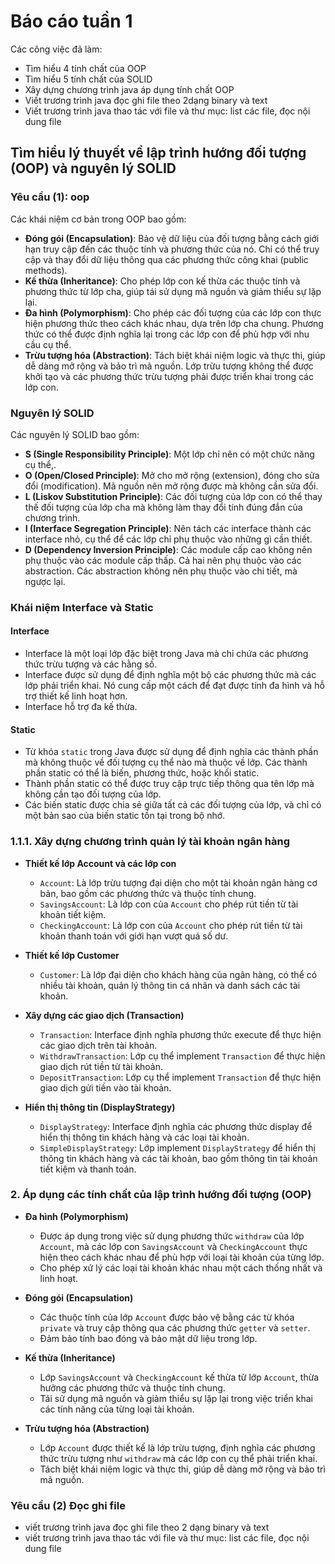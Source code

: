 # Báo cáo tuần 1
Các công việc đã làm:
- Tìm hiểu 4 tính chất của OOP
- Tìm hiểu 5 tính chất của SOLID
- Xây dựng chương trình java áp dụng tính chất OOP
- Viết trương trình java đọc ghi file theo 2dạng binary và text
- Viết trương trình java thao tác với file và thư mục: list các file, đọc nội dung file

## Tìm hiểu lý thuyết về lập trình hướng đối tượng (OOP) và nguyên lý SOLID

### Yêu cầu (1): oop

Các khái niệm cơ bản trong OOP bao gồm:
- **Đóng gói (Encapsulation)**: Bảo vệ dữ liệu của đối tượng bằng cách giới hạn truy cập đến các thuộc tính và phương thức của nó. Chỉ có thể truy cập và thay đổi dữ liệu thông qua các phương thức công khai (public methods).
- **Kế thừa (Inheritance)**: Cho phép lớp con kế thừa các thuộc tính và phương thức từ lớp cha, giúp tái sử dụng mã nguồn và giảm thiểu sự lặp lại.
- **Đa hình (Polymorphism)**: Cho phép các đối tượng của các lớp con thực hiện phương thức theo cách khác nhau, dựa trên lớp cha chung. Phương thức có thể được định nghĩa lại trong các lớp con để phù hợp với nhu cầu cụ thể.
- **Trừu tượng hóa (Abstraction)**: Tách biệt khái niệm logic và thực thi, giúp dễ dàng mở rộng và bảo trì mã nguồn. Lớp trừu tượng không thể được khởi tạo và các phương thức trừu tượng phải được triển khai trong các lớp con.

### Nguyên lý SOLID

Các nguyên lý SOLID bao gồm:
- **S (Single Responsibility Principle)**: Một lớp chỉ nên có một chức năng cụ thể,.
- **O (Open/Closed Principle)**: Mở cho mở rộng (extension), đóng cho sửa đổi (modification). Mã nguồn nên mở rộng được mà không cần sửa đổi.
- **L (Liskov Substitution Principle)**: Các đối tượng của lớp con có thể thay thế đối tượng của lớp cha mà không làm thay đổi tính đúng đắn của chương trình.
- **I (Interface Segregation Principle)**: Nên tách các interface thành các interface nhỏ, cụ thể để các lớp chỉ phụ thuộc vào những gì cần thiết.
- **D (Dependency Inversion Principle)**: Các module cấp cao không nên phụ thuộc vào các module cấp thấp. Cả hai nên phụ thuộc vào các abstraction. Các abstraction không nên phụ thuộc vào chi tiết, mà ngược lại.

### Khái niệm Interface và Static

#### Interface
- Interface là một loại lớp đặc biệt trong Java mà chỉ chứa các phương thức trừu tượng và các hằng số.
- Interface được sử dụng để định nghĩa một bộ các phương thức mà các lớp phải triển khai. Nó cung cấp một cách để đạt được tính đa hình và hỗ trợ thiết kế linh hoạt hơn.
- Interface hỗ trợ đa kế thừa.

#### Static
- Từ khóa `static` trong Java được sử dụng để định nghĩa các thành phần mà không thuộc về đối tượng cụ thể nào mà thuộc về lớp. Các thành phần static có thể là biến, phương thức, hoặc khối static.
- Thành phần static có thể được truy cập trực tiếp thông qua tên lớp mà không cần tạo đối tượng của lớp.
- Các biến static được chia sẻ giữa tất cả các đối tượng của lớp, và chỉ có một bản sao của biến static tồn tại trong bộ nhớ.


### 1.1.1. Xây dựng chương trình quản lý tài khoản ngân hàng

- **Thiết kế lớp Account và các lớp con**
  - `Account`: Là lớp trừu tượng đại diện cho một tài khoản ngân hàng cơ bản, bao gồm các phương thức và thuộc tính chung.
  - `SavingsAccount`: Là lớp con của `Account` cho phép rút tiền từ tài khoản tiết kiệm.
  - `CheckingAccount`: Là lớp con của `Account` cho phép rút tiền từ tài khoản thanh toán với giới hạn vượt quá số dư.

- **Thiết kế lớp Customer**
  - `Customer`: Là lớp đại diện cho khách hàng của ngân hàng, có thể có nhiều tài khoản, quản lý thông tin cá nhân và danh sách các tài khoản.

- **Xây dựng các giao dịch (Transaction)**
  - `Transaction`: Interface định nghĩa phương thức execute để thực hiện các giao dịch trên tài khoản.
  - `WithdrawTransaction`: Lớp cụ thể implement `Transaction` để thực hiện giao dịch rút tiền từ tài khoản.
  - `DepositTransaction`: Lớp cụ thể implement `Transaction` để thực hiện giao dịch gửi tiền vào tài khoản.

- **Hiển thị thông tin (DisplayStrategy)**
  - `DisplayStrategy`: Interface định nghĩa các phương thức display để hiển thị thông tin khách hàng và các loại tài khoản.
  - `SimpleDisplayStrategy`: Lớp implement `DisplayStrategy` để hiển thị thông tin khách hàng và các tài khoản, bao gồm thông tin tài khoản tiết kiệm và thanh toán.

### 2. Áp dụng các tính chất của lập trình hướng đối tượng (OOP)

- **Đa hình (Polymorphism)**
  - Được áp dụng trong việc sử dụng phương thức `withdraw` của lớp `Account`, mà các lớp con `SavingsAccount` và `CheckingAccount` thực hiện theo cách khác nhau để phù hợp với loại tài khoản của từng lớp.
  - Cho phép xử lý các loại tài khoản khác nhau một cách thống nhất và linh hoạt.

- **Đóng gói (Encapsulation)**
  - Các thuộc tính của lớp `Account` được bảo vệ bằng các từ khóa `private` và truy cập thông qua các phương thức `getter` và `setter`.
  - Đảm bảo tính bao đóng và bảo mật dữ liệu trong lớp.

- **Kế thừa (Inheritance)**
  - Lớp `SavingsAccount` và `CheckingAccount` kế thừa từ lớp `Account`, thừa hưởng các phương thức và thuộc tính chung.
  - Tái sử dụng mã nguồn và giảm thiểu sự lặp lại trong việc triển khai các tính năng của từng loại tài khoản.

- **Trừu tượng hóa (Abstraction)**
  - Lớp `Account` được thiết kế là lớp trừu tượng, định nghĩa các phương thức trừu tượng như `withdraw` mà các lớp con cụ thể phải triển khai.
  - Tách biệt khái niệm logic và thực thi, giúp dễ dàng mở rộng và bảo trì mã nguồn.

### Yêu cầu (2) Đọc ghi file <DONE>
- viết trương trình java đọc ghi file theo 2 dạng binary và text
- viết trương trình java thao tác với file và thư mục: list các file, đọc nội dung file
